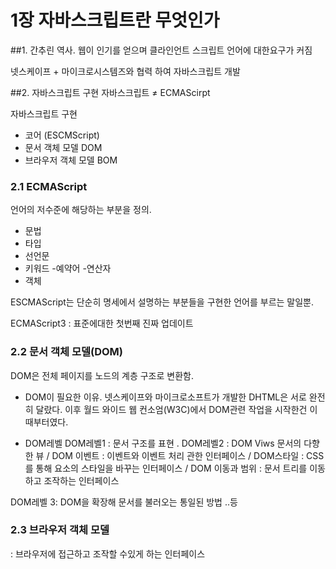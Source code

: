 # 1장 자바스크립트란 무엇인가 

##1. 간추린 역사. 
웹이 인기를 얻으며  클라인언트 스크립트 언어에 대한요구가 커짐 

넷스케이프 + 마이크로시스템즈와 협력 하여 
자바스크립트 개발 



##2. 자바스크립트 구현 
자바스크립트 ≠ ECMAScirpt 


자바스크립트 구현
 - 코어 (ESCMScript)
 - 문서 객체 모델 DOM
 - 브라우저 객체 모델 BOM


### 2.1 ECMAScript

언어의 저수준에 해당하는 부분을 정의.
 - 문법
 - 타입
 - 선언문
 - 키워드
 -예약어 
 -연산자
 - 객체

ESCMAScript는 단순히 명세에서 설명하는 부분들을 구현한 언어를 부르는 말일뿐. 

ECMAScript3 : 표준에대한 첫번째 진짜 업데이트
 

### 2.2 문서 객체 모델(DOM)

DOM은 전체 페이지를 노드의 계층 구조로 변환함. 


- DOM이 필요한 이유.
넷스케이프와 마이크로소프트가 개발한 DHTML은 서로 완전히 달랐다.  이후 월드 와이드 웹 컨소엄(W3C)에서  DOM관련 작업을 시작한건 이때부터였다.

- DOM레벨 
DOM레벨1  : 문서 구조를 표현 .
DOM레벨2 :  DOM Viws 문서의 다향한 뷰 / DOM 이벤트 : 이벤트와 이벤트 처리 관한 인터페이스 / DOM스타일 : CSS를 통해 요소의 스타일을 바꾸는 인터페이스  /  DOM 이동과 범위 : 문서 트리를 이동하고 조작하는 인터페이스 

DOM레벨 3: DOM을 확장해 문서를 불러오는 통일된 방법
..등 


### 2.3 브라우저 객체 모델 
: 브라우저에 접근하고 조작할 수있게 하는 인터페이스 





